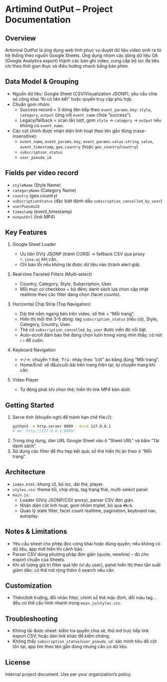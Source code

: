 Artimind OutPut – Project Documentation
======================================

Overview
--------
Artimind OutPut là ứng dụng web tĩnh phục vụ duyệt dữ liệu video sinh ra từ hệ thống theo nguồn Google Sheets. Ứng dụng nhóm các dòng dữ liệu GA (Google Analytics export) thành các bản ghi video, cung cấp bộ lọc đa tiêu chí theo thời gian thực và điều hướng nhanh bằng bàn phím.

Data Model & Grouping
---------------------
- Nguồn dữ liệu: Google Sheet (CSV/Visualization JSONP), yêu cầu chia sẻ công khai “Ai có liên kết” hoặc quyền truy cập phù hợp.
- Chuẩn gom nhóm:
  - Success record = 3 dòng liên tiếp theo `event_params.key`: `style`, `category`, `output` (ứng với `event_name` chứa “success”).
  - Legacy/fallback = scan lần lượt, gom `style` → `category` → `output` nếu không có `event_name`.
- Các cột chính được nhận diện linh hoạt theo tên gần đúng (case-insensitive):
  - `event_name`, `event_params.key`, `event_params.value.string_value`, `event_timestamp`, `geo.country` (hoặc `geo_country`/`country`)
  - `subscription_status`
  - `user_pseudo_id`

Fields per video record
-----------------------
- `styleName` (Style Name)
- `categoryName` (Category Name)
- `country` (geo.country)
- `subscriptionStatus` (đặc biệt đánh dấu `subscription_cancelled_by_user`)
- `userPseudoId`
- `timestamp` (event_timestamp)
- `outputUrl` (link MP4)

Key Features
------------
1) Google Sheet Loader
   - Ưu tiên GViz JSONP (tránh CORS) → fallback CSV qua proxy `r.jina.ai` khi cần.
   - Chỉ báo lỗi nếu không tải được dữ liệu nào (tránh alert giả).

2) Real‑time Faceted Filters (Multi‑select)
   - Country, Category, Style, Subscription, User.
   - Mỗi mục có checkbox + bộ đếm; danh sách lựa chọn cập nhật realtime theo các filter đang chọn (facet counts).

3) Horizontal Chip Strip (Top Navigation)
   - Dải thẻ nằm ngang bên trên video, số thẻ = “Mỗi trang”.
   - Hiển thị mỗi thẻ 3–5 dòng: tag `subscription_status` (nếu có), Style, Category, Country, User.
   - Thẻ có `subscription_cancelled_by_user` được viền đỏ nổi bật.
   - Auto-scroll đảm bảo thẻ đang chọn luôn trong vùng nhìn thấy; có nút ‹ › để cuộn.

4) Keyboard Navigation
   - ←/→: chuyển 1 thẻ; ↑/↓: nhảy theo “cột” ảo bằng đúng “Mỗi trang”.
   - Home/End: về đầu/cuối dải trên trang hiện tại; tự chuyển trang khi cần.

5) Video Player
   - Tự động phát khi chọn thẻ; hiển thị link MP4 bên dưới.

Getting Started
---------------
1) Serve tĩnh (khuyến nghị để tránh hạn chế file://):
   ```bash
   python3 -m http.server 8099 --bind 127.0.0.1
   # mở http://127.0.0.1:8099/
   ```
2) Trong ứng dụng, dán URL Google Sheet vào ô "Sheet URL" và bấm “Tải danh sách”.
3) Sử dụng các filter để thu hẹp kết quả; số thẻ hiển thị ăn theo ô “Mỗi trang”.

Architecture
------------
- `index.html`: khung UI, bộ lọc, dải thẻ, player.
- `styles.css`: theme tối, chip strip, tag trạng thái, multi-select panel.
- `main.js`:
  - Loader (GViz JSONP/CSV proxy), parser CSV đơn giản.
  - Nhận diện cột linh hoạt, gom nhóm triplet, bỏ qua `#N/A`.
  - Quản lý state filter, facet count realtime, pagination, keyboard nav, autoplay.

Notes & Limitations
-------------------
- Yêu cầu sheet cho phép đọc công khai hoặc đúng quyền; nếu không có dữ liệu, app mới hiển thị cảnh báo.
- Parser CSV dùng phương pháp đơn giản (quote, newline) – đủ cho export chuẩn của Sheets.
- Khi số lượng giá trị filter quá lớn (ví dụ user), panel hiển thị theo tần suất giảm dần; có thể mở rộng thêm ô search nếu cần.

Customization
-------------
- Thêm/bớt trường, đổi nhãn filter, chỉnh số thẻ mặc định, đổi màu tag… đều có thể cấu hình nhanh trong `main.js`/`styles.css`.

Troubleshooting
---------------
- Không tải được sheet: kiểm tra quyền chia sẻ, thử mở trực tiếp link export CSV; hoặc dán link khác để kiểm chứng.
- Không thấy `subscription_status`/`user_pseudo_id`: xác minh tiêu đề cột tồn tại; app tìm theo tên gần đúng nhưng cần có dữ liệu.

License
-------
Internal project document. Use per your organization’s policy.
